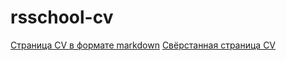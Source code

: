 # rsschool-cv
 [Страница CV в формате markdown](https://AlsuSharifullina.github.io/rsschool-cv/cv)
 [Свёрстанная страница CV](https://AlsuSharifullina.github.io/rsschool-cv/)